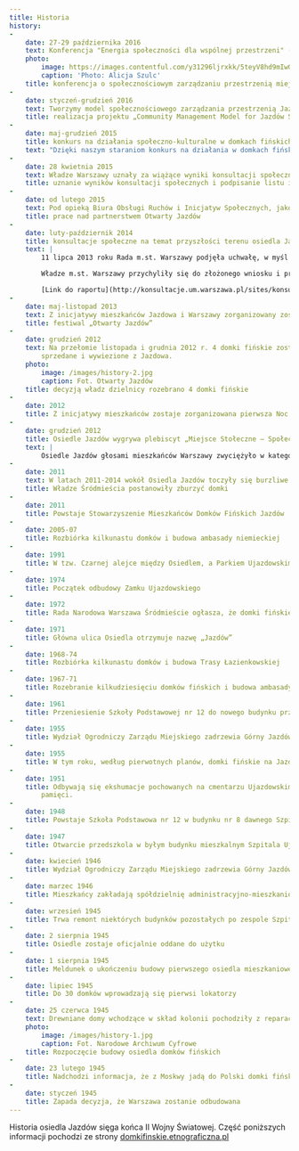 ```yaml
---
title: Historia
history:
-
    date: 27-29 października 2016
    text: Konferencja "Energia społeczności dla wspólnej przestrzeni" ("Community-powered Urban Commons") była okazją do przedyskutowania materiału zebranego w ramach projektu "Community Management Model for Jazdów Settlement" i jego ewaluacji z uczestnikami z Polski i zagranicy, np. z Niemiec (Holzmarkt z Berlina), urzędu miasta Kopenhagi (Københavns Kommune) w osobie miejskiej architektki Tiny Saaby (Dania), Cooperativa Integral Catalana (Hiszpania), helsińskiego osiedla Puu-Käpylän korttelit ja puutarhat (Finlandia), a także urzędu miasta Bolonii (Włochy), gdzie wypracowano regulacje dla partnerskich działań na rzecz [przestrzeni wspólnych](http://www.comune.bologna.it/media/files/bolognaregulation.pdf).
    photo:
        image: https://images.contentful.com/y31296ljrxkk/5teyV8hd9mIwGygO0Esggw/07f63d3c273d116106992afcfc0c7a62/konf_jazdow_153.jpg
        caption: 'Photo: Alicja Szulc'
    title: konferencja o społecznościowym zarządzaniu przestrzenią miejską
- 
    date: styczeń-grudzień 2016
    text: Tworzymy model społecznościowego zarządzania przestrzenią Jazdowa. Projekt relizowany jest dzięki wsparciu European Cultural Foundation oraz innych partnerów. Więcej informacji znajdziesz w zakładce [Model](/#/model/).
    title: realizacja projektu „Community Management Model for Jazdów Settlement”
- 
    date: maj-grudzień 2015
    title: konkurs na działania społeczno-kulturalne w domkach fińskich
    text: "Dzięki naszym staraniom konkurs na działania w domkach fińskich przeprowadzono w partnerstwie strony społecznej i urzędów dzielnicy i miasta. Jako strona społeczna wystawiliśmy do jury pięć osób, które miały łącznie 4 głosów na 9. Zmodyfikowaliśmy formułę konkursu: organizacje, które aplikowały w konkursie, mogły spotkać się przed rozstrzygnięciem i ewentualnie połączyć siły, aby zwiększyć swoje szanse i lepiej wykorzystać możliwości, jakie daje domek. Obecnych gospodarzy domków znajdziesz na [Mapie Osiedla](/mapa/)."
- 
    date: 28 kwietnia 2015
    text: Władze Warszawy uznały za wiążące wyniki konsultacji społecznych dotyczących Jazdowa, prowadzonych przez Stowarzyszenie Kulturotwórcze Miastodwa, i podpisały list intencyjny z Otwartym Jazdowem – Partnerstwem dla Osiedla Jazdów, w sprawie realizacji wyników konsultacji.
    title: uznanie wyników konsultacji społecznych i podpisanie listu intencyjnego
- 
    date: od lutego 2015
    text: Pod opieką Biura Obsługi Ruchów i Inicjatyw Społecznych, jako członkowie wciąż nieformalnej grupy Otwarty Jazdów, przystąpiliśmy do tworzenia partnerstwa lokalnego, które mogłoby tymczasowo zarządzać Osiedlem we współpracy z urzędami dzielnicy i miasta. Więcej informacji o partnerstwie znajdziesz na stronie [Partnerstwo](/#/partnerstwo).
    title: prace nad partnerstwem Otwarty Jazdów
- 
    date: luty-październik 2014
    title: konsultacje społeczne na temat przyszłości terenu osiedla Jazdów
    text: |
        11 lipca 2013 roku Rada m.st. Warszawy podjęła uchwałę, w myśl której konsultacje społeczne mogą odbywać się na wniosek mieszkańców Warszawy podpisany przez co najmniej 1 000 osób. Już we wrześniu tego samego roku Stowarzyszenie Mieszkańców Domków Fińskich Jazdów wykorzystało tę możliwość, składając wniosek o  przeprowadzenie konsultacji w sprawie terenu Osiedla Jazdów, podpisany przez ponad 2 000 osób.

        Władze m.st. Warszawy przychyliły się do złożonego wniosku i przystąpiły do realizacji konsultacji społecznych, których celem było wypracowanie społecznej koncepcji zagospodarowania terenu Osiedla Jazdów. Warsztaty konsultacyjne prowadziło Stowarzyszenie Kulturotwórcze Miastodwa.

        [Link do raportu](http://konsultacje.um.warszawa.pl/sites/konsultacje.um.warszawa.pl/files/raport_konsultacje_osiedle_jazdow.pdf) (obowiązujące są wyniki „grupy wspólnej”)
- 
    date: maj-listopad 2013
    text: Z inicjatywy mieszkańców Jazdowa i Warszawy zorganizowany zostaje festiwal społeczno-kulturalny o nazwie „Otwarty Jazdów”.
    title: festiwal „Otwarty Jazdów”
- 
    date: grudzień 2012
    text: Na przełomie listopada i grudnia 2012 r. 4 domki fińskie zostały zlikwidowane,
        sprzedane i wywiezione z Jazdowa.
    photo:
        image: /images/history-2.jpg
        caption: Fot. Otwarty Jazdów
    title: decyzją władz dzielnicy rozebrano 4 domki fińskie
- 
    date: 2012
    title: Z inicjatywy mieszkańców zostaje zorganizowana pierwsza Noc Muzeów na Jazdowie
- 
    date: grudzień 2012
    title: Osiedle Jazdów wygrywa plebiscyt „Miejsce Stołeczne – Społeczne”
    text: |
        Osiedle Jazdów głosami mieszkańców Warszawy zwyciężyło w kategorii „Miejsce z doświadczeniem” w ramach trzeciej edycji Stołeczne-Społeczne – plebiscytu organizowanego przez serwis [warszawa.ngo.pl](http://warszawa.ngo.pl), którego celem jest odkrycie i nagrodzenie miejsc aktywizujących i integrujących mieszkańców stolicy. Jak piszą organizatorzy konkursu: „Miejsc, które zaspokajają rozmaite potrzeby warszawiaków oraz pozwalają im realizować własne aspiracje – obywatelskie, kulturalne, edukacyjne. W końcu miejsc, które decydują o tożsamości miasta.”
- 
    date: 2011
    text: W latach 2011-2014 wokół Osiedla Jazdów toczyły się burzliwe dyskusje, a wręcz obywatelska batalia, aby to miejsce nie zniknęło z mapy Warszawy. Władze Dzielnicy Śródmieście postanowiły przeznaczyć ten atrakcyjny teren do zabudowy na cele komercyjne i użyteczności publicznej. Jednak mieszkańcy i aktywiści miejscy utworzyli inicjatywę o nazwie Otwarty Jazdów broniącą historycznego Osiedla. W kolejnych miesiącach odbył się szereg wydarzeń społecznych, kulturalnych, edukacyjnych i artystycznych, które pokazywały olbrzymi potencjał Osiedla Jazdów.
    title: Władze Śródmieścia postanowiły zburzyć domki
- 
    date: 2011
    title: Powstaje Stowarzyszenie Mieszkańców Domków Fińskich Jazdów
- 
    date: 2005-07
    title: Rozbiórka kilkunastu domków i budowa ambasady niemieckiej
- 
    date: 1991
    title: W tzw. Czarnej alejce między Osiedlem, a Parkiem Ujazdowskim, zostaje nadane imię Johna Lennona
- 
    date: 1974
    title: Początek odbudowy Zamku Ujazdowskiego
- 
    date: 1972
    title: Rada Narodowa Warszawa Śródmieście ogłasza, że domki fińskie na Jazdowie zostaną rozebrane do 1974 roku
- 
    date: 1971
    title: Główna ulica Osiedla otrzymuje nazwę „Jazdów”
- 
    date: 1968-74
    title: Rozbiórka kilkunastu domków i budowa Trasy Łazienkowskiej
- 
    date: 1967-71
    title: Rozebranie kilkudziesięciu domków fińskich i budowa ambasady francuskiej przy ulicy Pięknej 1
- 
    date: 1961
    title: Przeniesienie Szkoły Podstawowej nr 12 do nowego budynku przy ulicy Górnośląskiej 45
- 
    date: 1955
    title: Wydział Ogrodniczy Zarządu Miejskiego zadrzewia Górny Jazdów
- 
    date: 1955
    title: W tym roku, według pierwotnych planów, domki fińskie na Jazdowie miały zostać rozebrane
- 
    date: 1951
    title: Odbywają się ekshumacje pochowanych na cmentarzu Ujazdowskim. Pozostaje miejsce
        pamięci.
- 
    date: 1948
    title: Powstaje Szkoła Podstawowa nr 12 w budynku nr 8 dawnego Szpitala Ujazdowskiego
- 
    date: 1947
    title: Otwarcie przedszkola w byłym budynku mieszkalnym Szpitala Ujazdowskiego
- 
    date: kwiecień 1946
    title: Wydział Ogrodniczy Zarządu Miejskiego zadrzewia Górny Jazdów
- 
    date: marzec 1946
    title: Mieszkańcy zakładają spółdzielnię administracyjno-mieszkaniową
- 
    date: wrzesień 1945
    title: Trwa remont niektórych budynków pozostałych po zespole Szpitala Ujazdowskiego z myślą o wykorzystaniu ich na żłobek i przedszkole
- 
    date: 2 sierpnia 1945
    title: Osiedle zostaje oficjalnie oddane do użytku
- 
    date: 1 sierpnia 1945
    title: Meldunek o ukończeniu budowy pierwszego osiedla mieszkaniowego w zburzonej Warszawie
- 
    date: lipiec 1945
    title: Do 30 domków wprowadzają się pierwsi lokatorzy
- 
    date: 25 czerwca 1945
    text: Drewniane domy wchodzące w skład kolonii pochodziły z reparacji wojennych, jakie Finlandia była zmuszona świadczyć po II wojnie światowej na rzecz ZSRR. Oddane przez Związek Radziecki Polsce domki te wznoszono później w różnych częściach kraju, w tym w zburzonej Warszawie, gdzie palącym problemem był brak mieszkań. Osiedle Jazdów, składające się z 90 takich domków, zostało zaplanowane jako rozwiązanie tymczasowe. Przetrwało do dziś jako jedno z nielicznych tego typu, stanowiąc ciekawostkę warszawskiego Śródmieścia.
    photo:
        image: /images/history-1.jpg
        caption: Fot. Narodowe Archiwum Cyfrowe
    title: Rozpoczęcie budowy osiedla domków fińskich
- 
    date: 23 lutego 1945
    title: Nadchodzi informacja, że z Moskwy jadą do Polski domki fińskie
- 
    date: styczeń 1945
    title: Zapada decyzja, że Warszawa zostanie odbudowana
---
```

Historia osiedla Jazdów sięga końca II Wojny Światowej.
Część poniższych informacji pochodzi ze strony [domkifinskie.etnograficzna.pl](http://domkifinskie.etnograficzna.pl)
